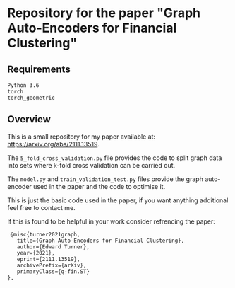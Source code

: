 # Repository for the paper "Graph Auto-Encoders for Financial Clustering"

## Requirements
```
Python 3.6
torch
torch_geometric
```
## Overview
This is a small repository for my paper available at: https://arxiv.org/abs/2111.13519.

The ```5_fold_cross_validation.py``` file provides the code to split graph data into sets where k-fold cross validation can be carried out.

The ```model.py``` and ```train_validation_test.py``` files provide the graph auto-encoder used in the paper and the code to optimise it.

This is just the basic code used in the paper, if you want anything additional feel free to contact me.

If this is found to be helpful in your work consider refrencing the paper:

     @misc{turner2021graph,
       title={Graph Auto-Encoders for Financial Clustering}, 
       author={Edward Turner},
       year={2021},
       eprint={2111.13519},
       archivePrefix={arXiv},
       primaryClass={q-fin.ST}
    }.
